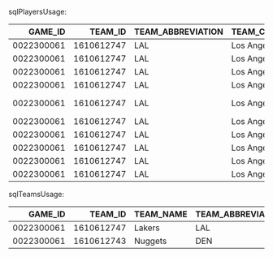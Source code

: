 sqlPlayersUsage:

|    GAME_ID |    TEAM_ID | TEAM_ABBREVIATION   | TEAM_CITY   |   PLAYER_ID | PLAYER_NAME      | NICKNAME   | START_POSITION   | COMMENT   | MIN          |   USG_PCT |   PCT_FGM |   PCT_FGA |   PCT_FG3M |   PCT_FG3A |   PCT_FTM |   PCT_FTA |   PCT_OREB |   PCT_DREB |   PCT_REB |   PCT_AST |   PCT_TOV |   PCT_STL |   PCT_BLK |   PCT_BLKA |   PCT_PF |   PCT_PFD |   PCT_PTS |
|-----------:|-----------:|:--------------------|:------------|------------:|:-----------------|:-----------|:-----------------|:----------|:-------------|----------:|----------:|----------:|-----------:|-----------:|----------:|----------:|-----------:|-----------:|----------:|----------:|----------:|----------:|----------:|-----------:|---------:|----------:|----------:|
| 0022300061 | 1610612747 | LAL                 | Los Angeles |     1627752 | Taurean Prince   | Taurean    | F                |           | 29.000000:53 |     0.135 |     0.25  |     0.136 |      0.667 |      0.353 |     0.167 |     0.125 |      0.1   |      0.091 |     0.094 |     0.067 |     0.125 |     0     |      0.25 |      0     |    0     |     0.1   |     0.273 |
| 0022300061 | 1610612747 | LAL                 | Los Angeles |        2544 | LeBron James     | LeBron     | F                |           | 29.000000:01 |     0.245 |     0.345 |     0.286 |      0.1   |      0.222 |     0     |     0.083 |      0.125 |      0.368 |     0.296 |     0.278 |     0     |     0.5   |      0    |      0.2   |    0.083 |     0.111 |     0.276 |
| 0022300061 | 1610612747 | LAL                 | Los Angeles |      203076 | Anthony Davis    | Anthony    | C                |           | 34.000000:09 |     0.259 |     0.214 |     0.266 |      0.125 |      0.087 |     0.333 |     0.25  |      0.125 |      0.318 |     0.267 |     0.25  |     0.2   |     0     |      0.5  |      0.5   |    0.231 |     0.273 |     0.224 |
| 0022300061 | 1610612747 | LAL                 | Los Angeles |     1630559 | Austin Reaves    | Austin     | G                |           | 31.000000:20 |     0.205 |     0.16  |     0.177 |      0.167 |      0.111 |     0.417 |     0.438 |      0.4   |      0.174 |     0.242 |     0.267 |     0.222 |     0.667 |      0    |      0.25  |    0.2   |     0.364 |     0.206 |
| 0022300061 | 1610612747 | LAL                 | Los Angeles |     1626156 | D'Angelo Russell | D'Angelo   | G                |           | 36.000000:11 |     0.2   |     0.118 |     0.182 |      0.2   |      0.217 |     0.091 |     0.125 |      0     |      0.167 |     0.121 |     0.35  |     0.429 |     0.25  |      0    |      0.4   |    0.2   |     0.167 |     0.124 |
| 0022300061 | 1610612747 | LAL                 | Los Angeles |     1629060 | Rui Hachimura    | Rui        |                  |           | 14.000000:38 |     0.251 |     0.273 |     0.313 |      0     |      0.333 |     0     |     0     |      0.286 |      0.083 |     0.158 |     0     |     0     |     0     |      0    |      0.333 |    0.4   |     0     |     0.25  |
| 0022300061 | 1610612747 | LAL                 | Los Angeles |     1629216 | Gabe Vincent     | Gabe       |                  |           | 22.000000:18 |     0.197 |     0.2   |     0.195 |      0     |      0.286 |     0     |     0     |      0.143 |      0     |     0.059 |     0.286 |     0.25  |     0.333 |      0    |      0     |    0.375 |     0.2   |     0.171 |
| 0022300061 | 1610612747 | LAL                 | Los Angeles |     1629637 | Jaxson Hayes     | Jaxson     |                  |           | 6.000000:54  |     0     |     0     |     0     |      0     |      0     |     0     |     0     |      0     |      0.333 |     0.333 |     0     |     0     |     0     |      0    |      0     |    0.25  |     0     |     0     |
| 0022300061 | 1610612747 | LAL                 | Los Angeles |     1629629 | Cam Reddish      | Cam        |                  |           | 17.000000:38 |     0.133 |     0.111 |     0.125 |      0.25  |      0.167 |     0.4   |     0.333 |      0.667 |      0.182 |     0.286 |     0     |     0     |     0     |      1    |      0     |    0.286 |     0.167 |     0.156 |
| 0022300061 | 1610612747 | LAL                 | Los Angeles |     1626174 | Christian Wood   | Christian  |                  |           | 15.000000:28 |     0.196 |     0.2   |     0.154 |      0     |      0.111 |     0.25  |     0.333 |      0.333 |      0.333 |     0.333 |     0     |     0.5   |     0     |      0    |      0     |    0.125 |     0.333 |     0.184 |

sqlTeamsUsage:

|    GAME_ID |    TEAM_ID | TEAM_NAME   | TEAM_ABBREVIATION   | TEAM_CITY   | MIN           |   USG_PCT |   PCT_FGM |   PCT_FGA |   PCT_FG3M |   PCT_FG3A |   PCT_FTM |   PCT_FTA |   PCT_OREB |   PCT_DREB |   PCT_REB |   PCT_AST |   PCT_TOV |   PCT_STL |   PCT_BLK |   PCT_BLKA |   PCT_PF |   PCT_PFD |   PCT_PTS |
|-----------:|-----------:|:------------|:--------------------|:------------|:--------------|----------:|----------:|----------:|-----------:|-----------:|----------:|----------:|-----------:|-----------:|----------:|----------:|----------:|----------:|----------:|-----------:|---------:|----------:|----------:|
| 0022300061 | 1610612747 | Lakers      | LAL                 | Los Angeles | 240.000000:00 |         1 |         1 |         1 |          1 |          1 |         1 |         1 |          1 |          1 |         1 |         1 |         1 |         1 |         1 |          1 |        1 |         1 |         1 |
| 0022300061 | 1610612743 | Nuggets     | DEN                 | Denver      | 240.000000:00 |         1 |         1 |         1 |          1 |          1 |         1 |         1 |          1 |          1 |         1 |         1 |         1 |         1 |         1 |          1 |        1 |         1 |         1 |